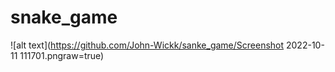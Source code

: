 # snake_game

![alt text](https://github.com/John-Wickk/sanke_game/Screenshot 2022-10-11 111701.pngraw=true)
